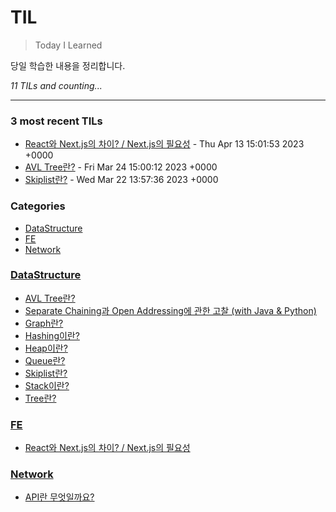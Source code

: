 # TIL
> Today I Learned

당일 학습한 내용을 정리합니다.

_11 TILs and counting..._

---

### 3 most recent TILs

- [React와 Next.js의 차이? / Next.js의 필요성](FE/React_vs_Next.js.md) - Thu Apr 13 15:01:53 2023 +0000
- [AVL Tree란?](DataStructure/AVLtree.md) - Fri Mar 24 15:00:12 2023 +0000
- [Skiplist란?](DataStructure/Skiplist.md) - Wed Mar 22 13:57:36 2023 +0000

### Categories

- [DataStructure](#DataStructure)
- [FE](#FE)
- [Network](#Network)

### [DataStructure](#DataStructure)
- [AVL Tree란?](DataStructure/AVLtree.md)
- [Separate Chaining과 Open Addressing에 관한 고찰 (with Java & Python)](DataStructure/Chaining_vs_OpenAddressing.md)
- [Graph란?](DataStructure/Graph.md)
- [Hashing이란?](DataStructure/HashTable.md)
- [Heap이란?](DataStructure/Heap(PriorityQueue).md)
- [Queue란?](DataStructure/Queue.md)
- [Skiplist란?](DataStructure/Skiplist.md)
- [Stack이란?](DataStructure/Stack.md)
- [Tree란?](DataStructure/Tree.md)

### [FE](#FE)
- [React와 Next.js의 차이? / Next.js의 필요성](FE/React_vs_Next.js.md)

### [Network](#Network)
- [API란 무엇일까요?](Network/RESTAPI.md)

[1]: https://simonwillison.net/2020/Apr/20/self-rewriting-readme/
[2]: https://github.com/jbranchaud/til
[3]: https://github.com/cflynn07/github-action-til-autoformat-readme


